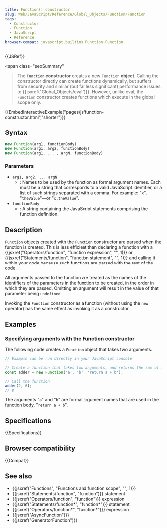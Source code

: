 ```yaml
---
title: Function() constructor
slug: Web/JavaScript/Reference/Global_Objects/Function/Function
tags:
  - Constructor
  - Function
  - JavaScript
  - Reference
browser-compat: javascript.builtins.Function.Function
---
```

{{JSRef}}

\<span class="seoSummary"

> The <strong><code>Function</code> constructor</strong> creates a new <code>Function</code> <strong>object</strong>. Calling the constructor
> directly can create functions dynamically, but suffers from security and
> similar (but far less significant) performance issues to
> {{jsxref("Global_Objects/eval")}}. However, unlike eval, the <code>Function</code> constructor creates functions which execute in the
> global scope only.</span>

{{EmbedInteractiveExample("pages/js/function-constructor.html","shorter")}}

## Syntax

```js
new Function(arg1, functionBody)
new Function(arg1, arg2, functionBody)
new Function(arg1, ... , argN, functionBody)
```

### Parameters

*   `arg1, arg2, ... argN`
    *   : Names to be used by the function as formal argument names. Each must be a
        string that corresponds to a valid JavaScript identifier, or a list of such
        strings separated with a comma. For example: "`x`", "`theValue`"—or
        "`x,theValue`".
*   `functionBody`
    *   : A string containing the JavaScript statements comprising the function
        definition.

## Description

`Function` objects created with the `Function` constructor are parsed when the
function is created. This is less efficient than declaring a function with a
{{jsxref("Operators/function", "function expression", "", 1)}}
or
{{jsxref("Statements/function", "function statement", "", 1)}}
and calling it within your code because such functions are parsed with the rest
of the code.

All arguments passed to the function are treated as the names of the identifiers
of the parameters in the function to be created, in the order in which they are
passed. Omitting an argument will result in the value of that parameter being
`undefined`.

Invoking the `Function` constructor as a function (without using the `new`
operator) has the same effect as invoking it as a constructor.

## Examples

### Specifying arguments with the Function constructor

The following code creates a `Function` object that takes two arguments.

```js
// Example can be run directly in your JavaScript console

// Create a function that takes two arguments, and returns the sum of those arguments
const adder = new Function('a', 'b', 'return a + b');

// Call the function
adder(2, 6);
// 8
```

The arguments "`a`" and "`b`" are formal argument names that are used in the
function body, "`return a + b`".

## Specifications

{{Specifications}}

## Browser compatibility

{{Compat}}

## See also

*   {{jsxref("Functions", "Functions and function scope", "", 1)}}
*   {{jsxref("Statements/function", "function")}} statement
*   {{jsxref("Operators/function", "function")}} expression
*   {{jsxref("Statements/function*", "function*")}} statement
*   {{jsxref("Operators/function*", "function*")}} expression
*   {{jsxref("AsyncFunction")}}
*   {{jsxref("GeneratorFunction")}}
